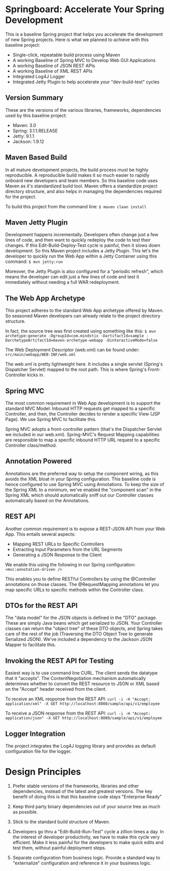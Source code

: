 Springboard: Accelerate Your Spring Development 
=

This is a baseline Spring project that helps you accelerate the development of new Spring projects. Here is what we planned to achieve with this baseline project:

+ Single-click, repeatable build process using Maven
+ A working Baseline of Spring MVC to Develop Web GUI Applications
+ A working Baseline of JSON REST APIs
+ A working Baseline of XML REST APIs
+ Integrated Log4J Logger
+ Integrated Jetty Plugin to help accelerate your "dev-build-test" cycles

Version Summary
-
These are the versions of the various libraries, frameworks, dependencies used by this baseline project:
+ Maven: 3.0
+ Spring: 3.1.1.RELEASE
+ Jetty: 9.1.1
+ Jackson: 1.9.12 

Maven Based Build
-
In all mature development projects, the build process must be highly reproducible. A reproducible build makes it so much easier to rapidly onboard new developers and team members. So this baseline code uses Maven as it's standardized build tool. Maven offers a standardize project directory structure, and also helps in managing the dependencies required for the project.

To build this project from the command line:
`$ maven clean install`

Maven Jetty Plugin
-
Development happens incrementally. Developers often change just a few lines of code, and then want to quickly redeploy the code to test their changes. If this Edit-Build-Deploy-Test cycle is painful, then it slows down development. So this Maven project includes a Jetty Plugin. This let's the developer to quickly run the Web App within a Jetty Container using this command:
`$ mvn jetty:run`

Moreover, the Jetty Plugin is also configured for a "periodic refresh", which means the developer can edit just a few lines of code and test it immediately without needing a full WAR redeployment.

The Web App Archetype
-
This project adheres to the standard Web App archetype offered by Maven. So seasoned Maven developers can already relate to the project directory structure.

In fact, the source tree was first created using something like this:
`$ mvn archetype:generate -DgroupId=com.mindstix -DartifactId=sample -DarchetypeArtifactId=maven-archetype-webapp -DinteractiveMode=false`

The Web Deployment Descriptor (web.xml) can be found under:
`src/main/webapp/WEB-INF/web.xml`

The web.xml is pretty lightweight here. It includes a single servlet (Spring's Dispatcher Servlet) mapped to the root path. This is where Spring's Front-Controller kicks in. 

Spring MVC
-
The most common requirement in Web App development is to support the standard MVC Model: Inbound HTTP requests get mapped to a specific Controller, and then, the Controller decides to render a specific View (JSP Page). We use Spring MVC to facilitate this.

Spring MVC adopts a front-controller pattern (that's the Dispatcher Servlet we included in our web.xml). Spring-MVC's Request Mapping capabilities are responsible to map a specific inbound HTTP URL request to a specific Controller class/method.

Annotation Powered
-
Annotations are the preferred way to setup the component wiring, as this avoids the XML bloat in your Spring configuration. This baseline code is hence configured to use Spring MVC using Annotations. To keep the size of the Spring XML to a minimum, we've enabled the "component scan" in the Spring XML which should automatically sniff out our Controller classes automatically based on the Annotations.

REST API
-
Another common requirement is to expose a REST-JSON API from your Web App. This entails several aspects:
+ Mapping REST URLs to Specific Controllers
+ Extracting Input Parameters from the URL Segments
+ Generating a JSON Response to the Client

We enable this using the following in our Spring configuration:
`<mvc:annotation-driven />`

This enables you to define RESTful Controllers by using the @Controller annotations on those classes. The @RequestMapping annotations let you map specific URLs to specific methods within the Controller class. 

DTOs for the REST API
-
The "data model" for the JSON objects is defined in the "DTO" package. These are simply Java beans which get serialized to JSON. Your Controller classes can return the "object tree" of these DTO objects, and Spring takes care of the rest of the job (Traversing the DTO Object Tree to generate Serialized JSON). We've included a dependency to the Jackson JSON Mapper to facilitate this.

Invoking the REST API for Testing
-
Easiest way is to use command line CURL. The client sends the datatype that it "accepts". The ContentNegotiation mechanism automatically determines whether to convert the REST resource to JSON or XML based on the "Accept" header received from the client.

To receive an XML response from the REST API:
`curl -i -H "Accept: application/xml" -X GET http://localhost:8080/sample/api/v1/employee`

To receive a JSON response from the REST API:
`curl -i -H "Accept: application/json" -X GET http://localhost:8080/sample/api/v1/employee`

Logger Integration
-
The project integrates the Log4J logging library and provides as default configuration file for the logger. 

Design Principles
=
1. Prefer stable versions of the frameworks, libraries and other dependencies, instead of the latest and greatest versions. The key benefit of doing this is that this baseline code stays "Enterprise Ready"

2. Keep third party binary dependencies out of your source tree as much as possible.

3. Stick to the standard build structure of Maven.

4. Developers go thru a "Edit-Build-Run-Test" cycle a zillion times a day. In the interest of developer productivity, we have to make this cycle very efficient. Make it less painful for the developers to make quick edits and test them, without painful deployment steps.

5. Separate configuration from business logic. Provide a standard way to "externalize" configuration and reference it in your business logic.
